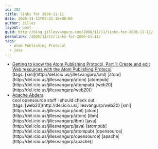 ```yaml
---
id: 202
title: links for 2006-11-11
date: 2006-11-11T09:21:16+00:00
author: Jilles
layout: post
guid: http://blog.jillesvangurp.com/2006/11/11/links-for-2006-11-11/
permalink: /2006/11/11/links-for-2006-11-11/
tags:
  - Atom Publishing Protocol
  - java
---
```

<ul class="delicious">
	<li>
		<div class="delicious-link"><a href="http://www-128.ibm.com/developerworks/library/x-atompp1/">Getting to know the Atom Publishing Protocol, Part 1: Create and edit Web resources with the Atom Publishing Protocol</a></div>
		<div class="delicious-tags">(tags: [xml](http://del.icio.us/jillesvangurp/xml) [atom](http://del.icio.us/jillesvangurp/atom) [atompub](http://del.icio.us/jillesvangurp/atompub) [web20](http://del.icio.us/jillesvangurp/web20))</div>
	</li>
	<li>
		<div class="delicious-link"><a href="http://incubator.apache.org/abdera/">Apache Abdera</a></div>
		<div class="delicious-extended">cool opensource stuff I should check out</div>
		<div class="delicious-tags">(tags: [web20](http://del.icio.us/jillesvangurp/web20) [xml](http://del.icio.us/jillesvangurp/xml) [atom](http://del.icio.us/jillesvangurp/atom) [ibm](http://del.icio.us/jillesvangurp/ibm) [java](http://del.icio.us/jillesvangurp/java) [atompub](http://del.icio.us/jillesvangurp/atompub) [opensource](http://del.icio.us/jillesvangurp/opensource) [apache](http://del.icio.us/jillesvangurp/apache))</div>
	</li>
</ul>
